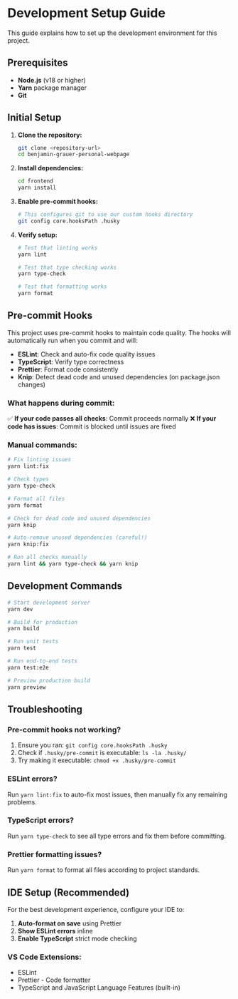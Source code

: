 # Development Setup Guide

This guide explains how to set up the development environment for this project.

## Prerequisites

- **Node.js** (v18 or higher)
- **Yarn** package manager
- **Git**

## Initial Setup

1. **Clone the repository:**
   ```bash
   git clone <repository-url>
   cd benjamin-grauer-personal-webpage
   ```

2. **Install dependencies:**
   ```bash
   cd frontend
   yarn install
   ```

3. **Enable pre-commit hooks:**
   ```bash
   # This configures git to use our custom hooks directory
   git config core.hooksPath .husky
   ```

4. **Verify setup:**
   ```bash
   # Test that linting works
   yarn lint
   
   # Test that type checking works
   yarn type-check
   
   # Test that formatting works
   yarn format
   ```

## Pre-commit Hooks

This project uses pre-commit hooks to maintain code quality. The hooks will automatically run when you commit and will:

- **ESLint**: Check and auto-fix code quality issues
- **TypeScript**: Verify type correctness
- **Prettier**: Format code consistently
- **Knip**: Detect dead code and unused dependencies (on package.json changes)

### What happens during commit:

✅ **If your code passes all checks**: Commit proceeds normally
❌ **If your code has issues**: Commit is blocked until issues are fixed

### Manual commands:

```bash
# Fix linting issues
yarn lint:fix

# Check types
yarn type-check

# Format all files
yarn format

# Check for dead code and unused dependencies
yarn knip

# Auto-remove unused dependencies (careful!)
yarn knip:fix

# Run all checks manually
yarn lint && yarn type-check && yarn knip
```

## Development Commands

```bash
# Start development server
yarn dev

# Build for production
yarn build

# Run unit tests
yarn test

# Run end-to-end tests
yarn test:e2e

# Preview production build
yarn preview
```

## Troubleshooting

### Pre-commit hooks not working?

1. Ensure you ran: `git config core.hooksPath .husky`
2. Check if `.husky/pre-commit` is executable: `ls -la .husky/`
3. Try making it executable: `chmod +x .husky/pre-commit`

### ESLint errors?

Run `yarn lint:fix` to auto-fix most issues, then manually fix any remaining problems.

### TypeScript errors?

Run `yarn type-check` to see all type errors and fix them before committing.

### Prettier formatting issues?

Run `yarn format` to format all files according to project standards.

## IDE Setup (Recommended)

For the best development experience, configure your IDE to:

1. **Auto-format on save** using Prettier
2. **Show ESLint errors** inline
3. **Enable TypeScript** strict mode checking

### VS Code Extensions:
- ESLint
- Prettier - Code formatter
- TypeScript and JavaScript Language Features (built-in)